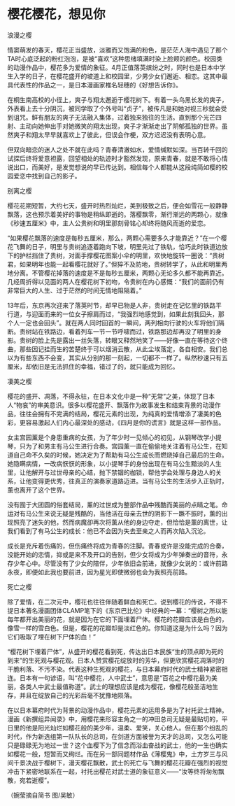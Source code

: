 # 樱花樱花，想见你

浪漫之樱 

情窦萌发的春天，樱花正当盛放，淡雅而又饱满的粉色，是茫茫人海中遇见了那个TA时心底泛起的粉红泡泡，是被“喜欢”这种思绪填满时染上脸颊的颜色。校园类的动漫作品中，樱花多为爱情的象征。4月正值落英缤纷之时，同时也是日本中学生入学的日子，在樱花盛开的坡道上和校园里，少男少女们邂逅、相恋。这其中最具代表性的作品之一，是日本漫画家椎名轻穗的《好想告诉你》。 

在桐生南高校的小径上，爽子与翔太邂逅于樱花树下。有着一头乌黑长发的爽子，外表看上去十分阴沉，被同学取了个外号叫“贞子”，被传凡是和她对视三秒就会受到诅咒。鲜有朋友的爽子无法融入集体，过着独来独往的生活。直到那个光芒四射、主动向她伸出手对她微笑的翔太出现，爽子才渐渐走出了阴郁孤独的世界。虽然爽子和翔太早早就喜欢上了彼此，但误会作梗，双方迟迟没有表明心意。 

但双向暗恋的迷人之处不就在此吗？青春清澈如水，爱情缄默如深。当百转千回的试探后终将爱意袒露，回望相处的轨迹时才豁然发现，原来青春，就是不敢将心情说出口，而美好，是发觉想说的早已传达到。相信每个人都能从这段纯简如樱的校园爱恋中找到自己的影子。 

别离之樱 

樱花花期短暂，大约七天，盛开时热烈灿烂，美到极致之后，便会如雪花一般静静飘落，这也预示着美好的事物是稍纵即逝的。落樱飘零，渐行渐远的两颗心，就像《秒速五厘米》中，主人公贵树和明里那刻骨铭心却终将随风而逝的爱恋。 

“如果樱花飘落的速度是每秒五厘米，那么，两颗心需要多久才能靠近？”在一个樱花飞舞的日子，明里与贵树追逐着跑向下坡，明里先过了铁轨，恰巧此时铁道边放下的护栏挡住了贵树，对面手撑樱花图案小伞的明里，欢快地旋转一圈说：“贵树君，如果明年也能一起看樱花就好了。”但猝不及防地，贵树转学了，从此和明里两地分离。不管樱花掉落的速度是不是每秒五厘米，两颗心无论多久都不能再靠近。几经周折得以见面的两人在樱花树下初吻，令贵树在内心感慨：“我们的面前仍有非常巨大的人生、过于茫然的时间无情地阻隔着。” 

13年后，东京再次迎来了落英时节，却早已物是人非，贵树走在记忆里的铁路平行道，与迎面而来的一位女子擦肩而过，“我强烈地感觉到，如果此刻我回头，那个人一定也会回头”。就在两人同时回首的一瞬间，两列相向行驶的火车将他们隔断。贵树站在铁路边，看着列车一节一节呼啸而过，铁路那边却再没了明里的身影。贵树的脸上先是露出一丝失落，转眼又释然地笑了——好像一直在等待这个终曲，那些因记挂而生的苦楚终于可以烟消云散，从此尘埃落定，各自相安。我们总以为有些东西不会变，其实从分别的那一刻起，一切都不一样了。纵然秒速只有五厘米，却依旧是无法抓住的幸福，错过了的，就只能成为回忆。 

凄美之樱 

樱花的盛开、凋落，不得永驻，在日本文化中是一种“无常”之美，体现了日本人“物哀”的审美意识。很多以樱花盛开、飘落作为故事发生和结束背景的动漫作品，往往会拥有不完满的结局，樱花元素的出现，为纯真的爱情增添了凄美的色彩，更容易激起人们内心最深处的感动，《四月是你的谎言》就是这样一部作品。 

女主宫园薰是个身患重病的女孩，为了年少时一见倾心的初见，从钢琴改学小提琴，只为了和男主有马公生进行合奏。宫园薰一直在偷偷地关注着有马公生，在知道自己命不久矣的时候，她决定为了帮助有马公生成长而燃烧掉自己最后的生命。她隐瞒病情，一改病恹恹的形象，以小提琴手的身份出现在有马公生黯淡的人生里，让他解开与过世母亲的心结，抛下禁锢的枷锁，帮他学会处理与身边人的关系，让他变得更优秀，往真正的演奏家道路迈进。当有马公生的生活步入正轨时，薰也离开了这个世界。 

没有囿于大团圆的俗套结局，薰的过世成为整部作品中残酷而美丽的点睛之笔。命运对有马公生来说无疑是残酷的，当他活在母亲去世的阴影下一蹶不振时，薰的出现照亮了迷失的他，然而病魔卻再次将薰从他的身边夺走，但恰恰是薰的离世，让我们看到了有马公生的成长：他已不会因为失去至亲之人而再次陷入沉沦。 

成长是充斥着伤痛的，但伤痛终将成为青春的注脚。青春或许是没能完成的合奏，没能开始的恋情，抑或是来不及开口的告别，但少女将成为少年弹奏出的音符，永存少年心中。尽管没有了少女的陪伴，少年依旧会前进，就像少女说的：或许前路永夜，即便如此我也要前进，因为星光即使微弱也会为我照亮前路。 

死亡之樱 

除了爱情，在二次元中，樱花也往往伴随着鲜血和死亡。说到樱花的传说，不得不提日本著名漫画团体CLAMP笔下的《东京巴比伦》中经典的一幕：“樱树之所以能每年都开出美丽的花，就是因为在它的下面埋着尸体。樱花的花瓣应该是白色的，像雪一样的雪白色。但是，樱花的花瓣却是淡红色的。你知道这是为什么吗？因为它们吸取了埋在树下尸体的血！” 

“樱花树下埋着尸体”，从盛开的樱花看到死，传达出日本民族“生的顶点即为死的到来”的生死观与樱花观。日本人赞赏樱花绽放时的芳华，但更欣赏樱花凋落时的干脆利落、不污不染。代表这种生死观的樱花，与日本幕府时代的武士精神紧密相连。日本有一句谚语，叫“花中樱花，人中武士”，意思是“百花之中樱花最为美丽，各类人中武士最值称道”。武士的理想应该是成为樱花，像樱花般圣洁地生存，并且在绽放自己的光彩后毫不犹豫地陨落。 

在以日本幕府时代为背景的动漫作品中，樱花元素的运用多是为了衬托武士精神。漫画《新撰组异闻录》中，用樱花来形容主角之一的冲田总司无疑是最贴切的，平日里的他是阳光灿烂如樱花般的美少年，温柔、爱笑，关心他人。但在那个纷乱的时代，作为新选组第一队队长的总司，在剑道方面被誉为天才的总司，又怎么可能只是碌碌无为地过一世？这个血樱下为了信念而浴血奋战的武士，他的一生也确实如樱花一般，短暂而又绚烂。而在另一部同题材作品《薄樱鬼》中，土方岁三与风间千景决战于樱树下，漫天樱花飘散，武士的死亡与飞舞的樱花花瓣在强烈的视觉冲击下紧密地联系在一起，衬托出樱花对武士道的象征意义——“汝等终将匆匆飘散，宛若逝樱”。 

（婉莹摘自简书 图/吴敏）